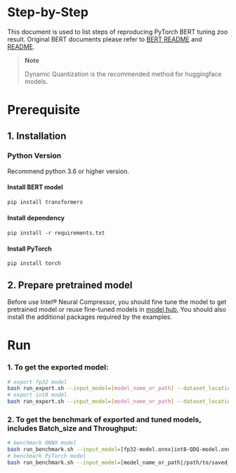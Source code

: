 Step-by-Step
============

This document is used to list steps of reproducing PyTorch BERT tuning zoo result.
Original BERT documents please refer to [BERT README](../../../../common/README.md) and [README](../../../../common/examples/text-classification/README.md).

> **Note**
>
> Dynamic Quantization is the recommended method for huggingface models. 

# Prerequisite

## 1. Installation

### Python Version

Recommend python 3.6 or higher version.

#### Install BERT model

```bash
pip install transformers
```

#### Install dependency

```shell
pip install -r requirements.txt
```

#### Install PyTorch
```shell
pip install torch
```

## 2. Prepare pretrained model

Before use Intel® Neural Compressor, you should fine tune the model to get pretrained model or reuse fine-tuned models in [model hub](https://huggingface.co/models), You should also install the additional packages required by the examples.


# Run

### 1. To get the exported model: 

```bash
# export fp32 model
bash run_export.sh --input_model=[model_name_or_path] --dataset_location=mrpc --dtype=fp32
# export int8 model
bash run_export.sh --input_model=[model_name_or_path] --dataset_location=mrpc --dtype=int8 --quant_format=[QDQ/QLinear]
``` 

### 2. To get the benchmark of exported and tuned models, includes Batch_size and Throughput: 
```bash
# benchmark ONNX model
bash run_benchmark.sh --input_model=[fp32-model.onnx|int8-QDQ-model.onnx|int8-QLinear-model.onnx] --dataset_location=/path/to/onnx-imagenet-validation --mode=[accuracy|performance] --batch_size=[16]
# benchmark PyTorch model
bash run_benchmark.sh --input_model=[model_name_or_path|/path/to/saved_results] --dataset_location=/path/to/pytorch-imagenet --mode=[accuracy|performance] --int8=[true|false] --batch_size=[16]
```
